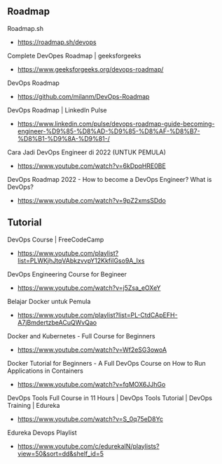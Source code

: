 ## Roadmap

Roadmap.sh
- https://roadmap.sh/devops

Complete DevOpes Roadmap | geeksforgeeks
- https://www.geeksforgeeks.org/devops-roadmap/

DevOps Roadmap
- https://github.com/milanm/DevOps-Roadmap

DevOps Roadmap | LinkedIn Pulse
- https://www.linkedin.com/pulse/devops-roadmap-guide-becoming-engineer-%D9%85-%D8%AD-%D9%85-%D8%AF-%D8%B7-%D8%B1-%D9%8A-%D9%81-/

Cara Jadi DevOps Engineer di 2022 (UNTUK PEMULA)
- https://www.youtube.com/watch?v=6kDpqHRE0BE

DevOps Roadmap 2022 - How to become a DevOps Engineer? What is DevOps?
- https://www.youtube.com/watch?v=9pZ2xmsSDdo

## Tutorial

DevOps Course | FreeCodeCamp
- https://www.youtube.com/playlist?list=PLWKjhJtqVAbkzvvpY12KkfiIGso9A_Ixs

DevOps Engineering Course for Begineer
- https://www.youtube.com/watch?v=j5Zsa_eOXeY

Belajar Docker untuk Pemula
- https://www.youtube.com/playlist?list=PL-CtdCApEFH-A7jBmdertzbeACuQWvQao

Docker and Kubernetes - Full Course for Beginners
- https://www.youtube.com/watch?v=Wf2eSG3owoA

Docker Tutorial for Beginners - A Full DevOps Course on How to Run Applications in Containers
- https://www.youtube.com/watch?v=fqMOX6JJhGo

DevOps Tools Full Course in 11 Hours | DevOps Tools Tutorial | DevOps Training | Edureka
- https://www.youtube.com/watch?v=S_0q75eD8Yc

Edureka Devops Playlist
- https://www.youtube.com/c/edurekaIN/playlists?view=50&sort=dd&shelf_id=5

